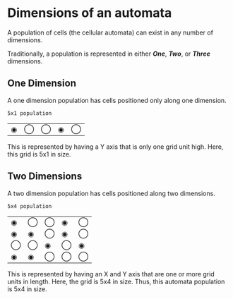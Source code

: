 # Dimensions of an automata

A population of cells (the cellular automata) can exist in any number of dimensions.

Traditionally, a population is represented in either ***One***, ***Two***, or ***Three*** dimensions.


## One Dimension

A one dimension population has cells positioned only along one dimension.

```
5x1 population
```
|   |   |   |   |   |
|---|---|---|---|---|
| ◉ | ◯ | ◯ | ◉ | ◯ |

 This is represented by having a Y axis that is only one grid unit high. Here, this grid is 5x1 in size.


## Two Dimensions

A two dimension population has cells positioned along two dimensions.

```
5x4 population
```

|   |   |   |   |   |
|---|---|---|---|---|
| ◉ | ◯ | ◯ | ◉ | ◯ |
| ◉ | ◉ | ◯ | ◉ | ◯ |
| ◯ | ◯ | ◉ | ◯ | ◉ |
| ◉ | ◉ | ◯ | ◯ | ◯ |

This is represented by having an X and Y axis that are one or more grid units in length. Here, the grid is 5x4 in size. Thus, this automata population is 5x4 in size.
